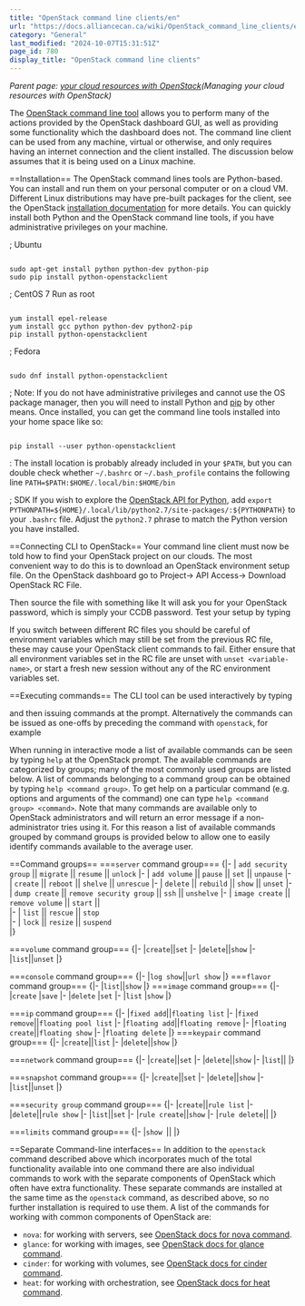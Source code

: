 ```yaml
---
title: "OpenStack command line clients/en"
url: "https://docs.alliancecan.ca/wiki/OpenStack_command_line_clients/en"
category: "General"
last_modified: "2024-10-07T15:31:51Z"
page_id: 780
display_title: "OpenStack command line clients"
---
```


<languages/>

*Parent page: [your cloud resources with OpenStack](https://docs.alliancecan.ca/Managing)(Managing your cloud resources with OpenStack)*

The [OpenStack command line tool](http://docs.openstack.org/developer/python-openstackclient/) allows you to perform many of the actions provided by the OpenStack dashboard GUI, as well as providing some functionality which the dashboard does not. The command line client can be used from any machine, virtual or otherwise, and only requires having an internet connection and the client installed. The discussion below assumes that it is being used on a Linux machine.

==Installation==
The OpenStack command lines tools are Python-based. You can install and run them on your personal computer or on a cloud VM. Different Linux distributions may have pre-built packages for the client, see the OpenStack [installation documentation](https://docs.openstack.org/user-guide/common/cli-install-openstack-command-line-clients.html) for more details. You can quickly install both Python and the OpenStack command line tools, if you have administrative privileges on your machine.

; Ubuntu
```

sudo apt-get install python python-dev python-pip
sudo pip install python-openstackclient

```
; CentOS 7
Run as root
```

yum install epel-release
yum install gcc python python-dev python2-pip
pip install python-openstackclient

```
; Fedora
```

sudo dnf install python-openstackclient

```
; Note: If you do not have administrative privileges and cannot use the OS package manager, then you will need to install Python and [pip](https://pip.pypa.io/en/latest/installing/) by other means. Once installed, you can get the command line tools installed into your home space like so:
```

pip install --user python-openstackclient

```
: The install location is probably already included in your `$PATH`, but you can double check whether `~/.bashrc` or `~/.bash_profile` contains the following line `PATH=$PATH:$HOME/.local/bin:$HOME/bin`

; SDK
If you wish to explore the [OpenStack API for Python](http://docs.openstack.org/user-guide/sdk.html), add `export PYTHONPATH=${HOME}/.local/lib/python2.7/site-packages/:${PYTHONPATH}` to your `.bashrc` file. Adjust the `python2.7` phrase to match the Python version you have installed.

==Connecting CLI to OpenStack==
Your command line client must now be told how to find your OpenStack project on our clouds. 
The most convenient way to do this is to download an OpenStack environment setup file. On the OpenStack dashboard go to Project-> API Access-> Download OpenStack RC File. 

Then source the file with something like  It will ask you for your OpenStack password, which is simply your CCDB password. Test your setup by typing 

If you switch between different RC files you should be careful of environment variables which may still be set from the previous RC file, these may cause your OpenStack client commands to fail. Either ensure that all environment variables set in the RC file are unset with `unset <variable-name>`, or start a fresh new session without any of the RC environment variables set.

==Executing commands==
The CLI tool can be used interactively by typing

and then issuing commands at the prompt. Alternatively the commands can be issued as one-offs by preceding the command with `openstack`, for example

When running in interactive mode a list of available commands can be seen by typing `help` at the OpenStack prompt. The available commands are categorized by groups; many of the most commonly used groups are listed below. A list of commands belonging to a command group can be obtained by typing `help <command group>`. To get help on a particular command (e.g. options and arguments of the command) one can type `help <command group> <command>`. Note that many commands are available only to OpenStack administrators and will return an error message if a non-administrator tries using it. For this reason a list of available commands grouped by command groups is provided below to allow one to easily identify commands available to the average user.

==Command groups==
===`server` command group===
{|-
|	`add security group`  ||	`migrate`	||	`resume`	||	`unlock`
|-
|	`add volume`	||	`pause`	||	`set`	||	`unpause`
|-
|	`create`	||	`reboot`	||	`shelve`	||	`unrescue`
|-
|	`delete`	||	`rebuild`	||	`show`	||	`unset`
|-
|	`dump create`	||	`remove security group`	||	`ssh`	||	`unshelve`
|-
|	`image create`	||	`remove volume`        	||	`start`	||	
|-
|	`list`	||	`rescue`  	||	`stop`		
|-
|	`lock`	||	`resize`	||	`suspend`		
|}

===`volume` command group===
{|-
|`create`||`set`
|-
|`delete`||`show`
|-
|`list`||`unset`
|}

===`console` command group===
{|-
|`log show`||`url show`
|}
===`flavor` command group===
{|-
|`list`||`show`
|}
===`image` command group===
{|-
|`create`
|`save`
|-
|`delete`
|`set`
|-
|`list`
|`show`
|}

===`ip` command group===
{|-
|`fixed add`||`floating list`
|-
|`fixed remove`||`floating pool list`
|-
|`floating add`||`floating remove`
|-
|`floating create`||`floating show`
|-
|`floating delete`
|}
===`keypair` command group===
{|-
|`create`||`list`
|-
|`delete`||`show`
|}

===`network` command group===
{|-
|`create`||`set`
|-
|`delete`||`show`
|-
|`list`||
|}

===`snapshot` command group===
{|-
|`create`||`set`
|-
|`delete`||`show`
|-
|`list`||`unset`
|}

===`security group` command group===
{|-
|`create`||`rule list`
|-
|`delete`||`rule show`
|-
|`list`||`set`
|-
|`rule create`||`show`
|-
|`rule delete`||
|}

===`limits` command group===
{|-
|`show `||
|}
<!--These two (container and object) are not widely publicized
===container===
{|-
|`create`||`set`
|-
|`delete`||`show`
|-
|`list`||`unset`
|-
|`save`
|}
===object===
{|-
|`create`||`show`
|-
|`delete`||`store account set`
|-
|`list`||`store account show`
|-
|`save`||`store account unset`
|-
|`set`||`unset`
|}
-->

==Separate Command-line interfaces==
In addition to the `openstack` command described above which incorporates much of the total functionality available into one command there are also individual commands to work with the separate components of OpenStack which often have extra functionality. These separate commands are installed at the same time as the `openstack` command, as described above, so no further installation is required to use them. A list of the commands for working with common components of OpenStack are:
- `nova`: for working with servers, see [OpenStack docs for nova command](https://docs.openstack.org/python-novaclient/latest/cli/nova.html).
- `glance`: for working with images, see [OpenStack docs for glance command](https://docs.openstack.org/python-glanceclient/latest/cli/glance.html).
- `cinder`: for working with volumes, see [OpenStack docs for cinder command](https://docs.openstack.org/python-cinderclient/latest/user/shell.html).
- `heat`: for working with orchestration, see [OpenStack docs for heat command](https://docs.openstack.org/python-heatclient/latest/man/heat.html).